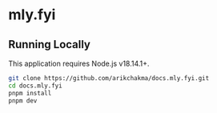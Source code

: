 # mly.fyi

## Running Locally

This application requires Node.js v18.14.1+.

```bash
git clone https://github.com/arikchakma/docs.mly.fyi.git
cd docs.mly.fyi
pnpm install
pnpm dev
```
